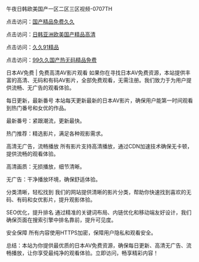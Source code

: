 午夜日韩欧美国产一区二区三区视频-0707TH

点击访问：<a href="https://vassv.pages.dev/">国产精品免费久久</a>

点击访问：<a href="https://bered.pages.dev/">日韩亚洲欧美国产精品高清</a>

点击访问：<a href="https://fdhf-454.pages.dev/">久久91精品</a>

点击访问：<a href="https://gfd-5xg.pages.dev/">99久久国产热无码精品免费</a>



日本AV免费 | 免费高清AV影片观看
如果你在寻找日本AV免费资源，本站提供丰富的高清、无码和有码AV影片，全部免费观看，无需注册。我们致力于为用户提供流畅、无广告的观看体验。

每日更新，最新番号
本站每天更新最新的日本AV影片，确保用户能第一时间观看到热门番号和女优的作品。

最新番号：紧跟潮流，更新最快。

热门推荐：精选影片，满足各种观影需求。

高清无广告，流畅播放
所有影片支持高清播放，通过CDN加速技术确保无卡顿，提供流畅的观看体验。

高清画质：无损播放，细节清晰。

无广告：干净播放环境，确保舒适体验。

分类清晰，轻松找到
我们的网站提供清晰的影片分类，帮助你快速找到喜欢的无码、有码和女优影片，提升观影体验。

SEO优化，提升排名
通过精准的关键词布局、内链优化和移动端友好设计，我们确保页面在搜索引擎中排名靠前，提升可见度。

安全保障
所有内容使用HTTPS加密，保障用户隐私和观看安全。

总结：本站为你提供最优质的日本AV免费资源，确保每日更新、高清无广告、流畅播放，让你享受最纯净的观看体验。立即访问，畅享精彩内容！









<span style="display:none;">[Canonical link]( https://github.com/kd4616945/45165 ）</span>
